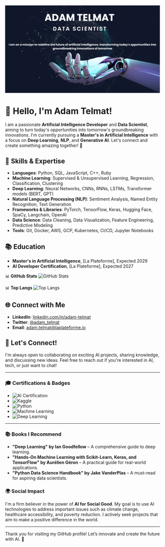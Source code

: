 ![Profile Banner](https://github.com/adam-telmat/adam-telmat/blob/main/banniere_ia.png?raw=true)

# 👋 Hello, I'm Adam Telmat!

I am a passionate **Artificial Intelligence Developer** and **Data Scientist**, aiming to turn today's opportunities into tomorrow's groundbreaking innovations. I'm currently pursuing a **Master's in Artificial Intelligence** with a focus on **Deep Learning**, **NLP**, and **Generative AI**. Let's connect and create something amazing together! 🚀

## 🧠 Skills & Expertise
- **Languages**: Python, SQL, JavaScript, C++, Ruby
- **Machine Learning**: Supervised & Unsupervised Learning, Regression, Classification, Clustering
- **Deep Learning**: Neural Networks, CNNs, RNNs, LSTMs, Transformer models (BERT, GPT)
- **Natural Language Processing (NLP)**: Sentiment Analysis, Named Entity Recognition, Text Generation
- **Frameworks & Libraries**: PyTorch, TensorFlow, Keras, Hugging Face, SpaCy, Langchain, OpenAI
- **Data Science**: Data Cleaning, Data Visualization, Feature Engineering, Predictive Modeling
- **Tools**: Git, Docker, AWS, GCP, Kubernetes, CI/CD, Jupyter Notebooks

 ## 📚 Education
- **Master's in Artificial Intelligence**, [La Plateforme], Expected 2029  
- **AI Developer Certification**, [La Plateforme], Expected 2027  

📊 **GitHub Stats**
![GitHub Stats](https://github-readme-stats.vercel.app/api?username=adam-telmat&show_icons=true&count_private=true&hide_title=true)

📊 **Top Langs**
![Top Langs](https://github-readme-stats.vercel.app/api/top-langs/?username=adam-telmat&layout=compact)

## 🌐 Connect with Me
- **LinkedIn**: [linkedin.com/in/adam-telmat](https://www.linkedin.com/in/adam-telmat-44b23315b)
- **Twitter**: [@adam_telmat](https://twitter.com/adam_telmat)
- **Email**: [adam.telmat@laplateforme.io](mailto:adam.telmat@laplateforme.io)


## 💬 Let's Connect!
I'm always open to collaborating on exciting AI projects, sharing knowledge, and discussing new ideas. Feel free to reach out if you're interested in AI, tech, or just want to chat!

---

### 🎓 Certifications & Badges
- ![AI Certification](https://img.shields.io/badge/AI%20Specialist-Certified-blue)
- ![Kaggle](https://img.shields.io/badge/Kaggle%20Competitions-10+%20Completed-green)
- ![Python](https://img.shields.io/badge/Python-3.9-blue)
- ![Machine Learning](https://img.shields.io/badge/Machine%20Learning-Advanced-blue)
- ![Deep Learning](https://img.shields.io/badge/Deep%20Learning-Advanced-blue)

---

### 📚 Books I Recommend
- **"Deep Learning" by Ian Goodfellow** – A comprehensive guide to deep learning.
- **"Hands-On Machine Learning with Scikit-Learn, Keras, and TensorFlow" by Aurélien Géron** – A practical guide for real-world applications.
- **"Python Data Science Handbook" by Jake VanderPlas** – A must-read for aspiring data scientists.

### 🌍 Social Impact
I'm a firm believer in the power of **AI for Social Good**. My goal is to use AI technologies to address important issues such as climate change, healthcare accessibility, and poverty reduction. I actively seek projects that aim to make a positive difference in the world.

---

Thank you for visiting my GitHub profile! Let’s innovate and create the future with AI. 🚀








